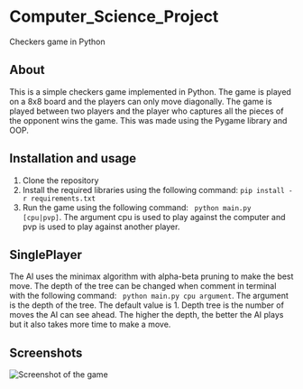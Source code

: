 # Computer_Science_Project
 Checkers game in Python

## About
This is a simple checkers game implemented in Python. The game is played on a 8x8 board and the players can only move diagonally. The game is played between two players and the player who captures all the pieces of the opponent wins the game.
This was made using the Pygame library and OOP.

## Installation and usage
1. Clone the repository
2. Install the required libraries using the following command:
``` pip install -r requirements.txt ```
3. Run the game using the following command:
``` python main.py [cpu|pvp]```. The argument cpu is used to play against the computer and pvp is used to play against another player.

## SinglePlayer 
The AI uses the minimax algorithm with alpha-beta pruning to make the best move. The depth of the tree can be changed when comment in terminal with the following command:
``` python main.py cpu argument```. The argument is the depth of the tree. The default value is 1.
Depth tree is the number of moves the AI can see ahead. The higher the depth, the better the AI plays but it also takes more time to make a move. 

## Screenshots
![Screenshot of the game](https://github.com/hoainam1401/Computer_Science_Project/blob/main/preview/Screenshot.png)
